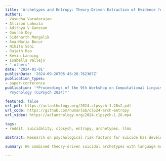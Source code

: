 ```yaml
---
title: 'Archetypes and Entropy: Theory-Driven Extraction of Evidence for Suicide Risk'
authors:
- Vasudha Varadarajan
- Allison Lahnala
- Adithya V Ganesan
- Gourab Dey
- Siddharth Mangalik
- Ana-Maria Bucur
- Nikita Soni
- Rajath Rao
- Kevin Lanning
- Isabella Vallejo
- ' others'
date: '2024-01-01'
publishDate: '2024-09-20T05:49:28.762367Z'
publication_types:
- paper-conference
publication: '*Proceedings of the 9th Workshop on Computational Linguistics and Clinical
  Psychology (CLPsych 2024)*'

featured: false
url_pdf: https://aclanthology.org/2024.clpsych-1.28v2.pdf
url_code: https://github.com/humanlab/clp24-arch-entropy
url_video: https://aclanthology.org/2024.clpsych-1.28.mp4

tags:
- reddit, suicidality, clpsych, entropy, archetypes, llms

abstract: Research on psychological risk factors for suicide has developed for decades. However, combining explainable theory with modern data-driven language model approaches is non-trivial. In this study, we propose and evaluate methods for identifying language patterns aligned with theories of suicide risk by combining theory-driven suicidal archetypes with language model-based and relative entropy-based approaches. Archetypes are based on prototypical statements that evince risk of suicidality while relative entropy considers the ratio of how unusual both a risk-familiar and unfamiliar model find the statements. While both approaches independently performed similarly, we find that combining the two significantly improved the performance in the shared task evaluations, yielding our combined system submission with a BERTScore Recall of 0.906. Consistent with the literature, we find that titles are highly informative as suicide risk evidence, despite the brevity. We conclude that a combination of theory- and data-driven methods are needed in the mental health space and can outperform more modern prompt-based methods.

summary: We combined theory-driven suicidal archetypes with language models and relative entropy to identify suicide risk in text. The combined approach outperformed individual methods, achieving high accuracy in shared task evaluations. Our findings suggest that integrating theoretical and data-driven methods is crucial for mental health analysis, outperforming prompt-based approaches.

---
```

